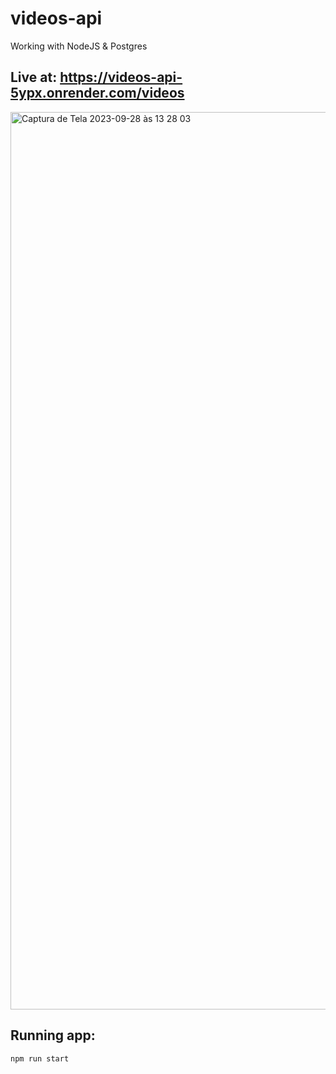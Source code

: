 # videos-api
Working with NodeJS & Postgres

## Live at: https://videos-api-5ypx.onrender.com/videos

<img width="1436" alt="Captura de Tela 2023-09-28 às 13 28 03" src="https://github.com/igornog/videos-api/assets/29484089/0ae0cc78-ee6e-40b6-a71e-00cab152bc4e">

## Running app:

`npm run start`
